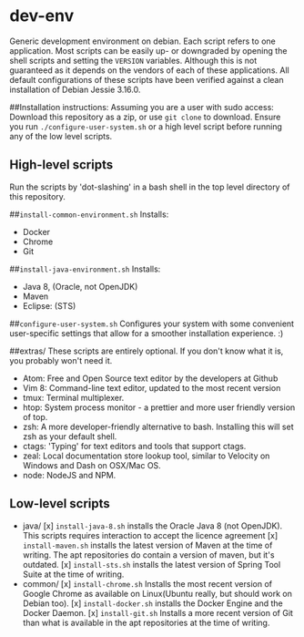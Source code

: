# dev-env
Generic development environment on debian.
Each script refers to one application. Most scripts can be easily up- or downgraded by opening the shell scripts and setting the `VERSION` variables.
Although this is not guaranteed as it depends on the vendors of each of these applications.
All default configurations of these scripts have been verified against a clean installation of Debian Jessie 3.16.0.

##Installation instructions: 
Assuming you are a user with sudo access:
Download this repository as a zip, or use `git clone` to download.
Ensure you run `./configure-user-system.sh` or a high level script before running any of the low level scripts.

## High-level scripts
Run the scripts by 'dot-slashing' in a bash shell in the top level directory of this repository.

##`install-common-environment.sh`
Installs:
- Docker
- Chrome
- Git

##`install-java-environment.sh`
Installs:
- Java 8, (Oracle, not OpenJDK)
- Maven
- Eclipse: (STS)

##`configure-user-system.sh` 
Configures your system with some convenient user-specific settings that allow for a smoother installation experience. :)

##extras/
These scripts are entirely optional. 
If you don't know what it is, you probably won't need it.
- Atom: Free and Open Source text editor by the developers at Github
- Vim 8: Command-line text editor, updated to the most recent version
- tmux: Terminal multiplexer.
- htop: System process monitor - a prettier and more user friendly version of top.
- zsh: A more developer-friendly alternative to bash. Installing this will set zsh as your default shell.
- ctags: 'Typing' for text editors and tools that support ctags.
- zeal: Local documentation store lookup tool, similar to Velocity on Windows and Dash on OSX/Mac OS.
- node: NodeJS and NPM.

## Low-level scripts
- java/
    [x] `install-java-8.sh` installs the Oracle Java 8 (not OpenJDK). This scripts requires interaction to accept the licence agreement
    [x] `install-maven.sh` installs the latest version of Maven at the time of writing. The apt repositories do contain a version of maven, but it's outdated.
    [x] `install-sts.sh` installs the latest version of Spring Tool Suite at the time of writing.
- common/
    [x] `install-chrome.sh` Installs the most recent version of Google Chrome as available on Linux(Ubuntu really, but should work on Debian too).
    [x] `install-docker.sh` installs the Docker Engine and the Docker Daemon.
    [x] `install-git.sh` Installs a more recent version of Git than what is available in the apt repositories at the time of writing.
